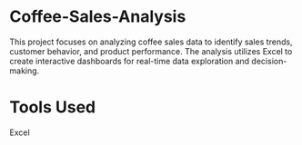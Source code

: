 # Coffee-Sales-Analysis
This project focuses on analyzing coffee sales data to identify sales trends, customer behavior, and product performance. The analysis utilizes Excel to create interactive dashboards for real-time data exploration and decision-making.

# Tools Used
Excel
